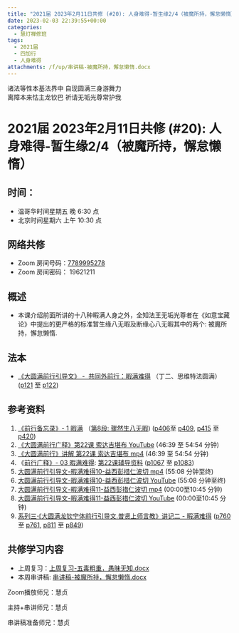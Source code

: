 ```yaml
---
title: "2021届 2023年2月11日共修 (#20): 人身难得-暂生缘2/4（被魔所持，懈怠懒惰）"
date: 2023-02-03 22:39:55+00:00
categories:
  - 慧灯禅修班
tags:
  - 2021届
  - 四加行
  - 人身难得
attachments: /f/up/串讲稿-被魔所持，懈怠懒惰.docx
---
```

<!--StartFragment-->

诸法等性本基法界中 自现圆满三身游舞力\
离障本来怙主龙钦巴 祈请无垢光尊常护我

# 2021届 2023年2月11日共修 (#20): 人身难得-暂生缘2/4（被魔所持，懈怠懒惰）

## 时间：

* 温哥华时间星期五 晚 6:30 点
* 北京时间星期六 上午 10:30 点

## 网络共修

* Zoom 房间号码：[7789995278](https://us02web.zoom.us/j/7789995278?pwd=VjZmbWJFY2k2K0E5RVB2cTNIQmhqUT09)
* Zoom 房间密码： 19621211

## 概述

* 本课介绍前面所讲的十八种暇满人身之外，全知法王无垢光尊者在《如意宝藏论》中提出的更严格的标准暂生缘八无暇及断缘心八无暇其中的两个: 被魔所持，懈怠懒惰.

## 法本

* [《](https://huidengchanxiu.net/refs/qxgs/qxgs-03xm)[大圆满前行引导文》 -  共同外前行：暇满难得](https://huidengchanxiu.net/books/dymqx/#%E4%B8%80%E6%9A%87%E6%BB%A1%E9%9A%BE%E5%BE%97) （丁二、思维特法圆满）([p121](https://huidengchanxiu.net/books/dymqx/#p121) 至 [p122](https://huidengchanxiu.net/books/dymqx/#p122))

## 参考资料

1. [《前行备忘录》- 1 暇满](https://huidengchanxiu.net/refs/qxbwl/qxxl4-01xm) （[第8段: 骤然生八无暇](https://huidengchanxiu.net/refs/qxbwl/qxxl4-01xm/#%E9%AA%A4%E7%84%B6%E7%94%9F%E5%85%AB%E6%97%A0%E6%9A%87)) ([p406](https://huidengchanxiu.net/refs/qxbwl/qxxl4-01xm/#p406)至 [p409](https://huidengchanxiu.net/refs/qxbwl/qxxl4-01xm/#p409), [p415](https://huidengchanxiu.net/refs/qxbwl/qxxl4-01xm/#p415) 至 [p420](https://huidengchanxiu.net/refs/qxbwl/qxxl4-01xm/#p420))
2. [《大圆满前行广释》第22课 索达吉堪布 YouTube](https://www.youtube.com/watch?v=7KE5jt3-vw8) (46:39 至 54:54 分钟)
3. [《大圆满前行》讲解 第22课 索达吉堪布 mp4](https://s3.ap-northeast-1.wasabisys.com/hdcx/jmy/007-%E5%A4%A7%E5%9C%86%E6%BB%A1%E5%89%8D%E8%A1%8C%E5%B9%BF%E9%87%8A/007-%E5%89%8D%E8%A1%8C%E5%B9%BF%E9%87%8A%E8%A7%86%E9%A2%91/%e3%80%8a%e5%a4%a7%e5%9c%86%e6%bb%a1%e5%89%8d%e8%a1%8c%e3%80%8b%e8%ae%b2%e8%a7%a3%e7%ac%ac22%e8%af%be.mp4) (46:39 至 54:54 分钟)
4. 《[前行广释》- 03 暇满难得](https://huidengchanxiu.net/refs/qxgs/fudao/qxgsfd-03xm): [第22课辅导资料](https://huidengchanxiu.net/refs/qxgs/fudao/qxgsfd-03xm/#%E5%89%8D%E8%A1%8C%E5%B9%BF%E9%87%8A%E7%AC%AC22%E8%AF%BE%E8%BE%85%E5%AF%BC%E8%B5%84%E6%96%99) ([p1067](https://huidengchanxiu.net/refs/qxgs/fudao/qxgsfd-03xm/#p1067) 至 [p1083](https://huidengchanxiu.net/refs/qxgs/fudao/qxgsfd-03xm/#p1083))
5. [大圆满前行引导文-暇满难得10-益西彭措仁波切 mp4](https://s3.ap-northeast-1.wasabisys.com/hdcx/jmy/xmfw/s3/02/%e5%89%8d%e8%a1%8c%e5%bc%95%e5%af%bc%e6%96%87-%e6%9a%87%e6%bb%a1%e9%9a%be%e5%be%9710.mp4) (55:08 分钟至终)
6. [大圆满前行引导文-暇满难得10-益西彭措仁波切 YouTube](https://www.youtube.com/watch?v=wiDqs2kde1Y&list=PL7aUyQTIJqAhd5VvMC0Ll__8JInqzft2t) (55:08 分钟至终)
7. [大圆满前行引导文-暇满难得11-益西彭措仁波切 mp4](https://s3.ap-northeast-1.wasabisys.com/hdcx/jmy/xmfw/s3/02/%e5%89%8d%e8%a1%8c%e5%bc%95%e5%af%bc%e6%96%87-%e6%9a%87%e6%bb%a1%e9%9a%be%e5%be%9711.mp4) (00:00至10:45 分钟)
8. [大圆满前行引导文-暇满难得11-益西彭措仁波切 YouTube](https://www.youtube.com/watch?v=gsjaZna0YRw&list=PL7aUyQTIJqAhd5VvMC0Ll__8JInqzft2t&index=26) (00:00至10:45 分钟)
9. [系列三·《大圆满龙钦宁体前行引导文.普贤上师言教》讲记二 - 暇满难得](https://huidengchanxiu.net/refs/xmfw/s3-ydw2-xmnd) ([p760](https://huidengchanxiu.net/refs/xmfw/s3-ydw2-xmnd/#p760) 至 [p761](https://huidengchanxiu.net/refs/xmfw/s3-ydw2-xmnd/#p761), [p811](https://huidengchanxiu.net/refs/xmfw/s3-ydw2-xmnd/#p811) 至 [p849](https://huidengchanxiu.net/refs/xmfw/s3-ydw2-xmnd/#p849))

## **共修学习内容**

* 上周复习：[上周复习-五毒粗重，愚昧无知.docx](/f/up/上周复习-五毒粗重，愚昧无知.docx)
* 本周串讲稿: [](https://www.huidengvan.com/f/up/%E5%8D%81%E5%9C%86%E6%BB%A1%E4%B9%8B%E5%BE%97%E4%BA%BA%E8%BA%AB%E4%B8%8E%E7%94%9F%E4%B8%AD%E5%9C%9F%E4%B8%B2%E8%AE%B2%E7%A8%BF.pdf)[](https://www.huidengvan.com/f/up/%E4%B8%B2%E8%AE%B2%E7%A8%BF-%E5%8D%81%E5%9C%86%E6%BB%A1%E4%B9%8B%E4%BF%A1%E4%BD%9B%E6%B3%95%EF%BC%8C%E4%BD%9B%E9%99%80%E5%87%BA%E4%B8%96.pdf)[](https://www.huidengvan.com/f/up/%E4%B8%B2%E8%AE%B2%E7%A8%BF-%E4%BA%94%E6%AF%92%E7%B2%97%E9%87%8D%EF%BC%8C%E6%84%9A%E6%98%A7%E6%97%A0%E7%9F%A5.pdf)[串讲稿-被魔所持，懈怠懒惰.docx](/f/up/串讲稿-被魔所持，懈怠懒惰.docx)



Zoom播放师兄：慧贞

主持+串讲师兄：慧贞

串讲稿准备师兄：慧贞